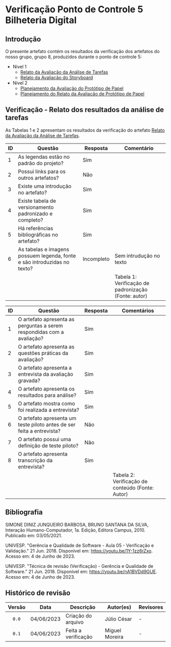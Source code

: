 # Verificação Ponto de Controle 5 Bilheteria Digital

## Introdução

O presente artefato contém os resultados da verificação dos artefatos do nosso grupo, grupo 8, produzidos durante o ponto de controle 5:

* Nivel 1
    - <a href="https://interacao-humano-computador.github.io/2023.1-ISSNet/design_avaliacao_desenvolvimento/nivel1/analise_de_tarefas/relato_analisetarefas/">Relato da Avaliação da Análise de Tarefas</a>
    - <a href="https://interacao-humano-computador.github.io/2023.1-ISSNet/design_avaliacao_desenvolvimento/nivel1/storyboard/relato_storyboard/">Relato da Avaliação do Storyboard</a>
* Nivel 2
    - <a href="https://interacao-humano-computador.github.io/2023.1-ISSNet/design_avaliacao_desenvolvimento/nivel2/plan_avaliacao_protpapel/">Planejamento da Avaliação do Protótipo de Papel</a>
    - <a href="https://interacao-humano-computador.github.io/2023.1-ISSNet/design_avaliacao_desenvolvimento/nivel2/plan_relato_protpapel/">Planejamento do Relato da Avaliação de Protótipo de Papel</a>


## Verificação - Relato dos resultados da análise de tarefas
As Tabelas 1 e 2 apresentam os resultados da verificação do artefato <a href="https://interacao-humano-computador.github.io/2023.1-ISSNet/design_avaliacao_desenvolvimento/nivel1/analise_de_tarefas/relato_analisetarefas/">Relato da Avaliação da Análise de Tarefas</a>.

| ID  | Questão                                          | Resposta | Comentário                                                  |
|-----|--------------------------------------------------|----------|-------------------------------------------------------------|
| 1   | As legendas estão no padrão do projeto?          | Sim      |                                                             |
| 2   | Possui links para os outros artefatos?           | Não      |                                                             |
| 3   | Existe uma introdução no artefato?               | Sim      |                                   |
| 4   | Existe tabela de versionamento padronizado e completo? | Sim |                                   |
| 5   | Há referências bibliográficas no artefato?       | Sim      |                                   |
| 6   | As tabelas e imagens possuem legenda, fonte e são introduzidas no texto? | Incompleto  | Sem intrudução no texto |
|     |                                                  |          | Tabela 1: Verificação de padronização (Fonte: autor) |

| ID  | Questão                                                                          | Resposta | Comentários                      |
|-----|----------------------------------------------------------------------------------|----------|----------------------------------|
| 1   | O artefato apresenta as perguntas a serem respondidas com a avaliação?           | Sim      |                                  |
| 2   | O artefato apresenta as questões práticas da avaliação?                           | Sim      |                                  |
| 3   | O artefato apresenta a entrevista da avaliação gravada?                           | Sim      |                                  |
| 4   | O artefato apresenta os resultados para análise?                                  | Sim      |                                  |
| 5   | O artefato mostra como foi realizada a entrevista?                                | Sim      |                                  |                                 |
| 6  | O artefato apresenta um teste piloto antes de ser feita a entrevista?             | Não      |                                  |
| 7   | O artefato possui uma definição de teste piloto?                                 | Não      |                                  |
| 8   | O artefato apresenta transcrição da entrevista?                                  | Sim      |                                  |
|     |                                                                                  |          | Tabela 2: Verificação de conteúdo (Fonte: Autor) |

<!-- ## Referências -->
<!-- FONTES CITADAS UTILIZADAS PARA EMBASAR O TEXTO. REMOVER CASO NÃO HOUVER  -->

## Bibliografia
<!-- FONTES CONSULTADAS DURANTE A ELABORAÇÃO DO TEXTO, CITADAS OU NÃO. REMOVER CASO NÃO HOUVER -->
SIMONE DINIZ JUNQUEIRO BARBOSA, BRUNO SANTANA DA SILVA, Interação Humano-Computador, 1a.
Edição, Editora Campus, 2010. Publicado em: 03/05/2021.

UNIVESP. "Gerência e Qualidade de Software - Aula 05 - Verificação e Validação." 21 Jun. 2018. Disponível em: <https://youtu.be/1Y-1zz6rZxo>. Acesso em: 4 de Junho de 2023.

UNIVESP. "Técnica de revisão (Verificação) - Gerência e Qualidade de Software." 21 Jun. 2018. Disponível em: <https://youtu.be/nA1BVDd9GUE>. Acesso em: 4 de Junho de 2023.

## Histórico de revisão

| Versão     | Data        | Descrição                                 | Autor(es)       | Revisores       |
| :--------: | :---------: | ----------------------------------------- | --------------- | --------------- |
| `0.0`      | 04/06/2023  | Criação do arquivo                        | Júlio César     | - |
| `0.1`      | 04/06/2023  | Feita a verificação                       | Miguel Moreira     | - |